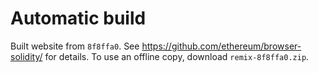 # Automatic build
Built website from `8f8ffa0`. See https://github.com/ethereum/browser-solidity/ for details.
To use an offline copy, download `remix-8f8ffa0.zip`.
